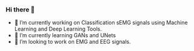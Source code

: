 ### Hi there 👋


- 🔭 I’m currently working on Classification sEMG signals using Machine Learning and Deep Learning Tools.
- 🌱 I’m currently learning GANs and UNets
- 👯 I’m looking to work on EMG and EEG signals.

